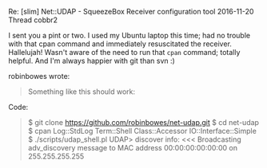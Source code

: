 Re: [slim] Net::UDAP - SqueezeBox Receiver configuration tool
2016-11-20 Thread cobbr2

I sent you a pint or two.  I used my Ubuntu laptop this time; had no
trouble with that cpan command and immediately resuscitated the
receiver. Hallelujah! Wasn't aware of the need to run that `cpan`
command; totally helpful. And I'm always happier with git than svn :)

robinbowes wrote: 
> Something like this should work:
> 
> > 
Code:

  >   > 
  > $ git clone https://github.com/robinbowes/net-udap.git
  > $ cd net-udap
  > $ cpan Log::StdLog Term::Shell Class::Accessor IO::Interface::Simple
  > $ ./scripts/udap_shell.pl
  > UDAP> discover
  > info: <<< Broadcasting adv_discovery message to MAC address 
00:00:00:00:00:00 on 255.255.255.255
